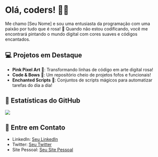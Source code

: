 # Olá, coders! 👋🌸

Me chamo [Seu Nome] e sou uma entusiasta da programação com uma paixão por tudo que é rosa! 💖 Quando não estou codificando, você me encontrará pintando o mundo digital com cores suaves e códigos encantados.

## 💻 Projetos em Destaque

- **Pink Pixel Art** 🎨: Transformando linhas de código em arte digital rosa!
- **Code & Bows** 🎀: Um repositório cheio de projetos fofos e funcionais!
- **Enchanted Scripts** 🧚: Conjuntos de scripts mágicos para automatizar tarefas do dia a dia!

## 🌸 Estatísticas do GitHub

[![](https://github-readme-stats.vercel.app/api?username=xmarimarquesh&show_icons=true&theme=pink)](https://github.com/xmarimarquesh)

## 💖 Entre em Contato

- LinkedIn: [Seu LinkedIn](link)
- Twitter: [Seu Twitter](link)
- Site Pessoal: [Seu Site Pessoal](link)
